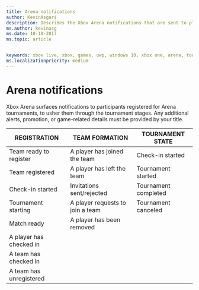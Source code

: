 ```yaml
---
title: Arena notifications
author: KevinAsgari
description: Describes the Xbox Arena notifications that are sent to players to progress them through the tournament stages.
ms.author: kevinasg
ms.date: 10-10-2017
ms.topic: article


keywords: xbox live, xbox, games, uwp, windows 10, xbox one, arena, tournament, ux
ms.localizationpriority: medium
---
```


# Arena notifications

Xbox Arena surfaces notifications to participants registered for Arena tournaments, to usher them through the tournament stages. Any additional alerts, promotion, or game-related details must be provided by your title.

REGISTRATION | TEAM FORMATION | TOURNAMENT STATE
--- | --- | ---
Team ready to register | A player has joined the team | Check-in started
Team registered	| A player has left the team | Tournament started
Check-in started | Invitations sent/rejected | Tournament completed
Tournament starting | A player requests to join a team | Tournament canceled
Match ready	| A player has been removed |
A player has checked in | |
A team has checked in | |
A team has unregistered | |
